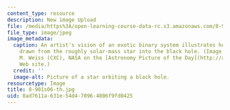 ```yaml
---
content_type: resource
description: New image Upload
file: /media/https%3A/open-learning-course-data-rc.s3.amazonaws.com/8-901-astrophysics-i-spring-2006/8ad7611a631e54d470964806f9fd0425_8-901s06-th.jpg
file_type: image/jpeg
image_metadata:
  caption: An artist's vision of an exotic binary system illustrates how matter is
    drawn from the roughly solar-mass star into the black hole. (Image courtesy of
    M. Weiss (CXC), NASA on the [Astronomy Picture of the Day](http://antwrp.gsfc.nasa.gov/apod/ap060701.html)
    Web site.)
  credit: ''
  image-alt: Picture of a star orbiting a black hole.
resourcetype: Image
title: 8-901s06-th.jpg
uid: 8ad7611a-631e-54d4-7096-4806f9fd0425
---
```

